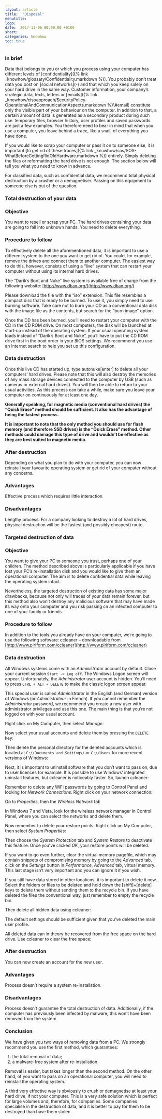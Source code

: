 ```yaml
---
layout: article
title:  "Disposal"
menutitle:
logo:
date:  2017-11-06 00:00:00 +0100
short:
categories: knowhow
toc: true
---
```

<h3 class="titre-page" id="in-brief">In brief</h3>
Data that belongs to you or which you process using your computer has different levels of [confidentiality]({% link _knowhow/glossary/Confidentiality.markdown %}). You probably don’t treat data you post on [social networks](-) and that which you keep solely on your hard drive in the same way. Customer information, your company’s strategic data, texts, letters or [emails]({% link _knowhow/cisoapproach/SecurityPolicy-OperationalAndCommunicationAspects.markdown %}\#email) constitute only the visible part of your behaviour on the computer. In addition to that, a certain amount of data is generated as a secondary product during such use: temporary files, browser history, user profiles and saved passwords are just a few examples. You therefore need to bear in mind that when you use a computer, you leave behind a trace, like a snail, of everything you have done.

If you would like to scrap your computer or pass it on to someone else, it is important [to get rid of these traces]({% link _knowhow/sos/SOS-WhatBeforeGettingRidOldHardware.markdown %}) entirely. Simply deleting the files or reformatting the hard drive is not enough. The section below will tell you what you need to know in advance.

For classified data, such as confidential data, we recommend total physical destruction by a crusher or a demagnetiser. Passing on this equipment to someone else is out of the question.

<h3 class="titre-page" id="total-destruction-of-your-data">Total destruction of your data</h3>

### Objective
You want to resell or scrap your PC. The hard drives containing your data are going to fall into unknown hands. You need to delete everything.

### Procedure to follow
To effectively delete all the aforementioned data, it is important to use a different system to the one you want to get rid of. You could, for example, remove the drives and connect them to another computer. The easiest way to do this, however, consists of using a “live” system that can restart your computer without using its internal hard drives.

The “Darik’s Boot and Nuke” live system is available free of charge from the following website: [http://www.dban.org/](http://www.dban.org/)

Please download the file with the “iso” extension. This file resembles a compact disc that is ready to be burned. To use it, you simply need to use burning software. Take care not to burn your CD as a conventional data disk with the image file as the contents, but search for the “burn image” option.

Once the CD has been burned, you’ll need to restart your computer with the CD in the CD ROM drive. On most computers, the disk will be launched at start-up instead of the operating system. If your usual operating system loads instead of “Darik’s Boot and Nuke”, you’ll have to put the CD ROM drive first in the boot order in your BIOS settings. We recommend you use an Internet search to help you set up this configuration.

### Data destruction
Once this live CD has started up, type autonuke[enter] to delete all your computers’ hard drives. Please note that this will also destroy the memories of any mass storage devices connected to the computer by USB (such as cameras or external hard drives). You will then be able to return to your usual activities. As this process can take a while, make sure you leave your computer on continuously for at least one day.

**Generally speaking, for magnetic media (conventional hard drives) the “Quick Erase” method should be sufficient. It also has the advantage of being the fastest process.**

**It is important to note that the only method you should use for flash memory (and therefore SSD drives) is the “Quick Erase” method. Other methods could damage this type of drive and wouldn’t be effective as they are best suited to magnetic media.**

### After destruction
Depending on what you plan to do with your computer, you can now reinstall your favourite operating system or get rid of your computer without any concerns.

### Advantages
Effective process which requires little interaction.

### Disadvantages
Lengthy process. For a company looking to destroy a lot of hard drives, physical destruction will be the fastest (and possibly cheapest) route.

<h3 class="titre-page" id="targeted-destruction-of-data">Targeted destruction of data</h3>

### Objective
You want to give your PC to someone you trust, perhaps one of your children. The method described above is particularly applicable if you have lost your PC’s re-installation disk and you would like to give them an operational computer. The aim is to delete confidential data while leaving the operating system intact.

Nevertheless, the targeted destruction of existing data has some major drawbacks, because not only will traces of your data remain forever, but this method also won’t destroy any malicious software that may have made its way onto your computer and you risk passing on an infected computer to one of your family or friends.

### Procedure to follow
In addition to the tools you already have on your computer, we’re going to use the following software: ccleaner – downloadable from [http://www.piriform.com/ccleaner](http://www.piriform.com/ccleaner)

### Data destruction
All Windows systems come with an *Administrator* account by default. Close your current session ```Start -> Log off```. The Windows Logon screen will appear. Unfortunately, the *Administrator* user account is hidden. You’ll need to press ```CTRL + ALT + DELETE``` to make the classic logon screen appear.

This special user is called *Administrator* in the English (and German) version of Windows (or *Administrateur* in French). If you cannot remember the *Administrator* password, we recommend you create a new user with administrator privileges and use this one. The main thing is that you’re not logged on with your usual account.

Right click on My Computer, then select *Manage*:

Now select your usual accounts and delete them by pressing the ```DELETE``` key:

Then delete the personal directory for the deleted accounts which is located at ```C://Documents and Settings/``` or ```C://Users``` for more recent versions of Windows:

Next, it is important to uninstall software that you don’t want to pass on, due to user licences for example. It is possible to use Windows’ integrated uninstall features, but ccleaner is noticeably faster. So, launch ccleaner:

Remember to delete any WiFi passwords by going to Control Panel and looking for *Network Connections*. Right click on your network connection:

Go to *Properties*, then the *Wireless Network* tab

In Windows 7 and Vista, look for the wireless network manager in Control Panel, where you can select the networks and delete them.

Now remember to delete your restore points. Right click on My Computer, then select *System Properties*:

Then choose the *System Protection* tab and *System Restore* to deactivate this feature. Once you’ve clicked *OK*, your restore points will be deleted.

If you want to go even further, clear the virtual memory pagefile, which may contain snippets of compromising memory by going to the *Advanced* tab, click on the *Settings* button in *Performance*, *Advanced* tab, virtual memory. This last stage isn’t very important and you can ignore it if you wish.

If you still have data stored in other locations, it is important to delete it now. Select the folders or files to be deleted and hold down the [shift]+[delete] keys to delete them without sending them to the recycle bin. If you have deleted the files the conventional way, just remember to empty the recycle bin.

Then delete all hidden data using ccleaner:

The default settings should be sufficient given that you’ve deleted the main user profile.

All deleted data can in theory be recovered from the free space on the hard drive. Use ccleaner to clear the free space:

### After destruction
You can now create an account for the new user.

### Advantages
Process doesn’t require a system re-installation.

### Disadvantages
Process doesn’t guarantee the total destruction of data. Additionally, if the computer has previously been infected by malware, this won’t have been removed from the system.

<h3 class="titre-page" id="conclusion">Conclusion</h3>
We have given you two ways of removing data from a PC. We strongly recommend you use the first method, which guarantees:

1. the total removal of data;
2. a malware-free system after re-installation.

Removal is easier, but takes longer than the second method. On the other hand, of you want to pass on an operational computer, you will need to reinstall the operating system.

A third very effective way is obviously to crush or demagnetise at least your hard drive, if not your computer. This is a very safe solution which is perfect for large volumes and, therefore, for companies. Some companies specialise in the destruction of data, and it is better to pay for them to be destroyed than have them stolen.
